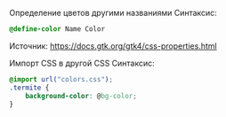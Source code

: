 Определение цветов другими названиями
Синтаксис:
```css
@define-color Name Color
```
Источник: https://docs.gtk.org/gtk4/css-properties.html

Импорт CSS в другой CSS
Синтаксис:
```css
@import url("colors.css");
.termite {
    background-color: @bg-color;
}
```

